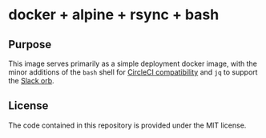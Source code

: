 # docker + alpine + rsync + bash

## Purpose

This image serves primarily as a simple deployment docker image, with the minor additions of the `bash` shell for [CircleCI compatibility](https://circleci.com/docs/2.0/custom-images/#required-tools-for-primary-containers) and `jq` to support the [Slack orb](https://github.com/CircleCI-Public/slack-orb/wiki/FAQ).

## License

The code contained in this repository is provided under the MIT license.
